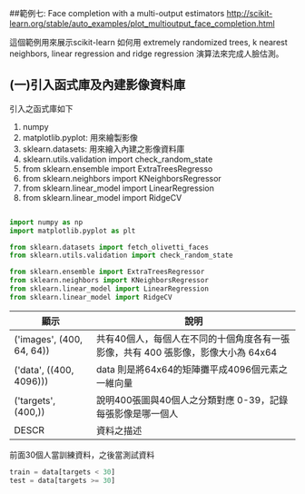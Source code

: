 ##範例七: Face completion with a multi-output estimators
http://scikit-learn.org/stable/auto_examples/plot_multioutput_face_completion.html

這個範例用來展示scikit-learn 如何用 extremely randomized trees, k nearest neighbors, linear regression and ridge regression 演算法來完成人臉估測。





## (一)引入函式庫及內建影像資料庫

引入之函式庫如下

1. numpy
2. matplotlib.pyplot: 用來繪製影像
2. sklearn.datasets: 用來繪入內建之影像資料庫
3. sklearn.utils.validation import check_random_state
4. from sklearn.ensemble import ExtraTreesRegresso
5. from sklearn.neighbors import KNeighborsRegressor
6. from sklearn.linear_model import LinearRegression
7. from sklearn.linear_model import RidgeCV


```python

import numpy as np
import matplotlib.pyplot as plt

from sklearn.datasets import fetch_olivetti_faces
from sklearn.utils.validation import check_random_state

from sklearn.ensemble import ExtraTreesRegressor
from sklearn.neighbors import KNeighborsRegressor
from sklearn.linear_model import LinearRegression
from sklearn.linear_model import RidgeCV

```


| 顯示 | 說明 |
| -- | -- |
| ('images', (400, 64, 64))| 共有40個人，每個人在不同的十個角度各有一張影像，共有 400 張影像，影像大小為 64x64 |
| ('data', ((400, 4096))) | data 則是將64x64的矩陣攤平成4096個元素之一維向量 |
| ('targets', (400,)) | 說明400張圖與40個人之分類對應 0-39，記錄每張影像是哪一個人 |
| DESCR | 資料之描述 |


前面30個人當訓練資料，之後當測試資料
```python
train = data[targets < 30]
test = data[targets >= 30]
```
